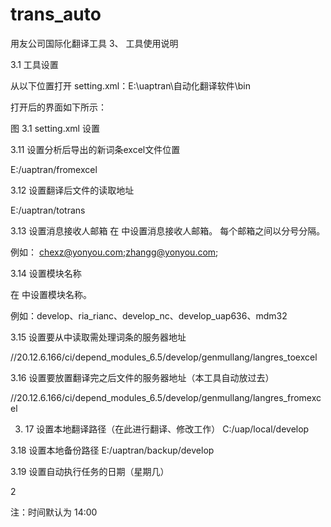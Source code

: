 # trans_auto
用友公司国际化翻译工具
3、	工具使用说明

3.1 工具设置

从以下位置打开 setting.xml：E:\uaptran\自动化翻译软件\bin

打开后的界面如下所示：
 
图 3.1 setting.xml 设置


3.11 设置分析后导出的新词条excel文件位置

<fromExcelSimp>E:/uaptran/fromexcel</fromExcelSimp>

3.12 设置翻译后文件的读取地址

<toDatabaseDir>E:/uaptran/totrans</toDatabaseDir>

3.13 设置消息接收人邮箱
   在<mailReceivers>  </mailReceivers> 中设置消息接收人邮箱。
每个邮箱之间以分号分隔。

例如：
chexz@yonyou.com;zhangg@yonyou.com;

3.14 设置模块名称

在<Model name="   "> 中设置模块名称。

例如：develop、ria_rianc、develop_nc、develop_uap636、mdm32

3.15 设置要从中读取需处理词条的服务器地址

<remoteFromPath>//20.12.6.166/ci/depend_modules_6.5/develop/genmullang/langres_toexcel</remoteFromPath>

3.16 设置要放置翻译完之后文件的服务器地址（本工具自动放过去）

<remoteToPath>//20.12.6.166/ci/depend_modules_6.5/develop/genmullang/langres_fromexcel</remoteToPath>

3. 17 设置本地翻译路径（在此进行翻译、修改工作）
<localTranPath>C:/uap/local/develop</localTranPath>

3.18 设置本地备份路径
<localBackupPath>E:/uaptran/backup/develop</localBackupPath>

3.19 设置自动执行任务的日期（星期几）

<weekday>2</weekday>

注：时间默认为 14:00

